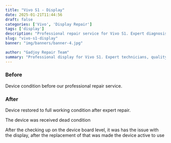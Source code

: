 ```yaml
---
title: "Vivo S1 - Display"
date: 2025-01-21T11:44:56
draft: false
categories: ['Vivo', 'Display Repair']
tags: ['display']
description: "Professional repair service for Vivo S1. Expert diagnosis and quality repairs in Bangalore."
slug: "vivo-s1-display"
banner: "img/banners/banner-4.jpg"

author: "Gadjoy Repair Team"
summary: "Professional display for Vivo S1. Expert technicians, quality parts, warranty included."
---
```


### Before

Device condition before our professional repair service.

### After

Device restored to full working condition after expert repair.

The device was received dead condition

After the checking up on the device board level, it was has the issue with the display, after the replacement of that was made the device active to use